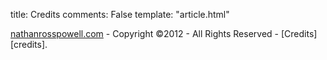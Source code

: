 title: Credits 
comments: False
template: "article.html"

[nathanrosspowell.com][home] - Copyright ©2012 - All Rights Reserved - [Credits][credits].

[home]: http://www.nathanrosspowell.com/ "Home"
[games]: http://ww.nathanrosspowell.com/credits "Nathan's credits"
